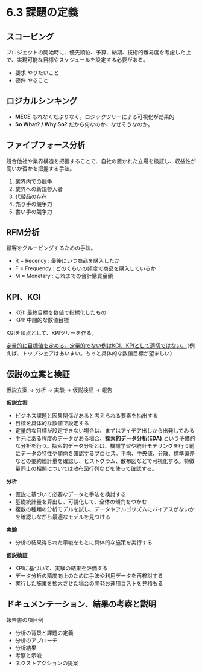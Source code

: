 # 6.3 課題の定義

## スコーピング

プロジェクトの開始時に、優先順位、予算、納期、技術的難易度を考慮した上で、実現可能な目標やスケジュールを設定する必要がある。

- 要求 やりたいこと
- 要件 やること

## ロジカルシンキング

- **MECE** もれなくだぶりなく。ロジックツリーによる可視化が効果的
- **So What? / Why So?** だから何なのか、なぜそうなのか。

## ファイブフォース分析

競合他社や業界構造を把握することで、自社の置かれた立場を検証し、収益性が高いか否かを把握する手法。

1. 業界内での競争
2. 業界への新規参入者
3. 代替品の存在
4. 売り手の競争力
5. 書い手の競争力

## RFM分析

顧客をグルーピングするための手法。

- R = Recency : 最後にいつ商品を購入したか
- F = Frequency : どのくらいの頻度で商品を購入しているか
- M = Monetary : これまでの合計購買金額

## KPI、KGI

- KGI: 最終目標を数値で指標化したもの
- KPI: 中間的な数値目標

KGIを頂点として、KPIツリーを作る。

<u>定量的に目標値を定める。定量的でない例はKGI、KPIとして適切ではない。</u>（例えば、トップシェアはあいまい。もっと具体的な数値目標が望ましい）

## 仮説の立案と検証

仮説立案 -> 分析 -> 実験 -> 仮説検証 -> 報告

**仮説立案** 

- ビジネス課題と因果関係があると考えられる要素を抽出する
- 目標を具体的な数値で設定する
- 定量的な目標が設定できない場合は、まずはアイデア出しから出発してみる
- 手元にある程度のデータがある場合、**探索的データ分析(EDA)** という予備的な分析を行う。探索的データ分析とは、機械学習や統計モデリングを行う前にデータの特性や傾向を確認するプロセス。平均、中央値、分散、標準偏差などの要約統計量を確認し、ヒストグラム、散布図などで可視化する。特徴量同士の相関については散布図行列などを使って確認する。

**分析**

- 仮説に基づいて必要なデータと手法を検討する
- 基礎統計量を算出し、可視化して、全体の傾向をつかむ
- 複数の種類の分析モデルを試し、データやアルゴリズムにバイアスがないかを確認しながら最適なモデルを見つける

**実験**

- 分析の結果得られた示唆をもとに具体的な施策を実行する

**仮説検証**

- KPIに基づいて、実験の結果を評価する
- データ分析の精度向上のために手法や利用データを再検討する
- 実行した施策を拡大させた場合の開発お運用コストを見積もる

## ドキュメンテーション、結果の考察と説明

報告書の項目例

- 分析の背景と課題の定義
- 分析のアプローチ
- 分析結果
- 考察と示唆
- ネクストアクションの提案


